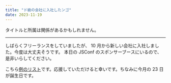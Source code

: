 ```yaml
---
title: "ド級の会社に入社したンゴ"
date: 2023-11-19
---
```


タイトルと所属は関係があるかもしれません。

---

しばらくフリーランスをしていましたが、 10 月から新しい会社に入社しました。今度は大丈夫そうです。
本日の JSConf のスポンサーブースにいるので、是非いらしてください。

こちら[例のリスト](https://www.amazon.jp/hz/wishlist/ls/3MJDA7W8W7EE8)です。応援していただけると幸いです。ちなみに今月の 23 日が誕生日です。
